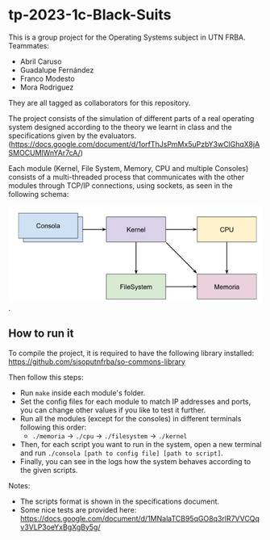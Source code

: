 

# tp-2023-1c-Black-Suits

This is a group project for the Operating Systems subject in UTN FRBA.
Teammates:
- Abril Caruso
- Guadalupe Fernández
- Franco Modesto
- Mora Rodriguez

They are all tagged as collaborators for this repository.

The project consists of the simulation of different parts of a real operating system designed according to the theory we learnt in class and the specifications given by the evaluators. (https://docs.google.com/document/d/1orfThJsPmMx5uPzbY3wClGhqX8jASMOCUMlWnYAr7cA/)

Each module (Kernel, File System, Memory, CPU and multiple Consoles) consists of a multi-threaded process that communicates with the other modules through TCP/IP connections, using sockets, as seen in the following schema:

![System schema](./schema.png).

## How to run it
To compile the project, it is required to have the following library installed: https://github.com/sisoputnfrba/so-commons-library

Then follow this steps:
 - Run `make` inside each module's folder.
 - Set the config files for each module to match IP addresses and ports, you can change other values if you like to test it further.
 - Run all the modules (except for the consoles) in different terminals following this order:
	 - `./memoria` -> `./cpu` -> `./filesystem` -> `./kernel`
 - Then, for each script you want to run in the system, open a new terminal and run `./consola [path to config file] [path to script]`.
- Finally, you can see in the logs how the system behaves according to the given scripts.

Notes: 
- The scripts format is shown in the specifications document.
- Some nice tests are provided here: https://docs.google.com/document/d/1MNalaTCB95qGO8q3rlR7VVCQqv3VLP3oeYxBgXgBy5g/
